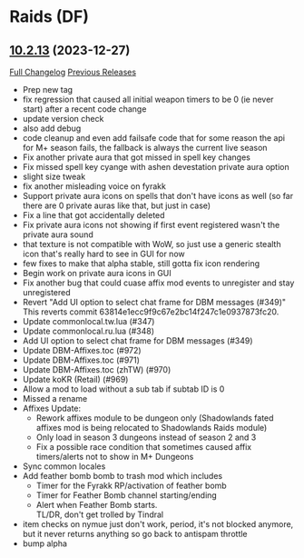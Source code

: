 # <DBM Mod> Raids (DF)

## [10.2.13](https://github.com/DeadlyBossMods/DBM-Retail/tree/10.2.13) (2023-12-27)
[Full Changelog](https://github.com/DeadlyBossMods/DBM-Retail/compare/10.2.12...10.2.13) [Previous Releases](https://github.com/DeadlyBossMods/DBM-Retail/releases)

- Prep new tag  
- fix regression that caused all initial weapon timers to be 0 (ie never start) after a recent code change  
- update version check  
- also add debug  
- code cleanup and even add failsafe code that for some reason the api for M+ season fails, the fallback is always the current live season  
- Fix another private aura that got missed in spell key changes  
- Fix missed spell key cyange with ashen devestation private aura option  
- slight size tweak  
- fix another misleading voice on fyrakk  
- Support private aura icons on spells that don't have icons as well (so far there are 0 private auras like that, but just in case)  
- Fix a line that got accidentally deleted  
- Fix private aura icons not showing if first event registered wasn't the private aura sound  
- that texture is not compatible with WoW, so just use a generic stealth icon that's really hard to see in GUI for now  
- few fixes to make that alpha stable, still gotta fix icon rendering  
- Begin work on private aura icons in GUI  
- Fix another bug that could cuase affix mod events to unregister and stay unregistered  
- Revert \"Add UI option to select chat frame for DBM messages (#349)\" This reverts commit 63814e1ecc9f9c67e2bc14f247c1e0937873fc20.  
- Update commonlocal.tw.lua (#347)  
- Update commonlocal.ru.lua (#348)  
- Add UI option to select chat frame for DBM messages (#349)  
- Update DBM-Affixes.toc (#972)  
- Update DBM-Affixes.toc (#971)  
- Update DBM-Affixes.toc (zhTW) (#970)  
- Update koKR (Retail) (#969)  
- Allow a mod to load without a sub tab if subtab ID is 0  
- Missed a rename  
- Affixes Update:  
     - Rework affixes module to be dungeon only (Shadowlands fated affixes mod is being relocated to Shadowlands Raids module)  
     - Only load in season 3 dungeons instead of season 2 and 3  
     - Fix a possible race condition that sometimes caused affix timers/alerts not to show in M+ Dungeons  
- Sync common locales  
- Add feather bomb bomb to trash mod which includes  
     - Timer for the Fyrakk RP/activation of feather bomb  
     - Timer for Feather Bomb channel starting/ending  
     - Alert when Feather Bomb starts.  
    TL/DR, don't get trolled by Tindral  
- item checks on nymue just don't work, period, it's not blocked anymore, but it never returns anything so go back to antispam throttle  
- bump alpha  
